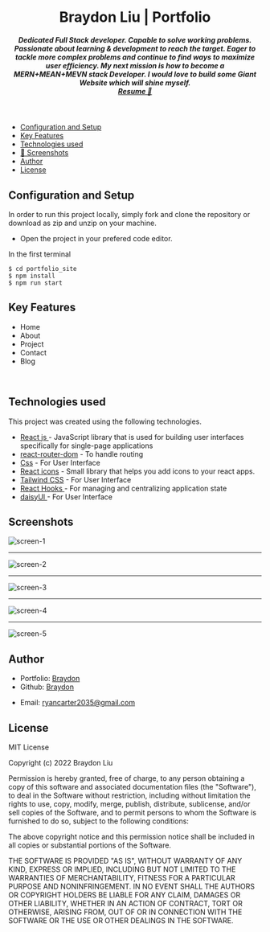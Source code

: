 <h1 align ="center" >Braydon Liu | Portfolio</h1>

<h5  align ="center"> 
Dedicated Full Stack developer. Capable to solve working problems. Passionate about learning & development to reach the target. Eager to tackle more complex problems and continue to find ways to maximize user efficiency. My next mission is how to become a MERN+MEAN+MEVN stack Developer. I would love to build some Giant Website which will shine myself. <br/> <a href="https://drive.google.com/file/d/1DCM4EhcJG6VK7fgQrvYfzgnVY1HiWCk-/view?usp=share_link">Resume 💼</a> </h5>
<br/>

  * [Configuration and Setup](#configuration-and-setup)
  * [Key Features](#key-features)
  * [Technologies used](#technologies-used)
  * [📸 Screenshots](#screenshots)
  * [Author](#author)
  * [License](#license)



## Configuration and Setup

In order to run this project locally, simply fork and clone the repository or download as zip and unzip on your machine.

- Open the project in your prefered code editor.

In the first terminal

```
$ cd portfolio_site
$ npm install 
$ npm run start
```

##  Key Features

- Home
- About
- Project 
- Contact
- Blog


<br/>

##  Technologies used

This project was created using the following technologies.

- [React js ](https://www.npmjs.com/package/react) - JavaScript library that is used for building user interfaces specifically for single-page applications
- [react-router-dom](https://www.npmjs.com/package/react-router-dom) - To handle routing
- [Css](https://developer.mozilla.org/en-US/docs/Web/CSS) - For User Interface
- [React icons](https://react-icons.github.io/react-icons/) -
 Small library that helps you add icons  to your react apps.
 - [Tailwind CSS](https://tailwindcss.com/) - For User Interface
- [React Hooks  ](https://reactjs.org/docs/hooks-intro.html) - For managing and centralizing application state
- [daisyUI  ](https://daisyui.com/docs/changelog/) - For User Interface

 ##  Screenshots 
 
![screen-1](https://github.com/bluedone/portfolio-site/assets/132304001/daf015e1-e09d-4cab-a5e4-67e6406b5b76)
---- -
![screen-2](https://github.com/bluedone/portfolio-site/assets/132304001/35291369-1a74-46af-9680-dcaa4fd5bf1a)
---- -
![screen-3](https://github.com/bluedone/portfolio-site/assets/132304001/af05068e-ec91-4f08-805e-44f7eccff624)
---- -
![screen-4](https://github.com/bluedone/portfolio-site/assets/132304001/683bcb44-2653-4b61-ad93-65b01948e38c)
---- -
![screen-5](https://github.com/bluedone/portfolio-site/assets/132304001/76f54b47-40dd-44e9-92b2-930815c7cb00)

## Author
- Portfolio: [Braydon](https://portfolio-ste.web.app/)
- Github: [Braydon](https://github.com/bluedone)
<!-- - Sponsor: [Braydon](https://saweria.co/berthutapea)
- Linkedin: [Braydon](https://www.linkedin.com/in/gilberthutapea/) -->
- Email: [ryancarter2035@gmail.com](mailto:ryancarter2035@gmail.com)

## License

MIT License

Copyright (c) 2022 Braydon Liu

Permission is hereby granted, free of charge, to any person obtaining a copy
of this software and associated documentation files (the "Software"), to deal
in the Software without restriction, including without limitation the rights
to use, copy, modify, merge, publish, distribute, sublicense, and/or sell
copies of the Software, and to permit persons to whom the Software is
furnished to do so, subject to the following conditions:

The above copyright notice and this permission notice shall be included in all
copies or substantial portions of the Software.

THE SOFTWARE IS PROVIDED "AS IS", WITHOUT WARRANTY OF ANY KIND, EXPRESS OR
IMPLIED, INCLUDING BUT NOT LIMITED TO THE WARRANTIES OF MERCHANTABILITY,
FITNESS FOR A PARTICULAR PURPOSE AND NONINFRINGEMENT. IN NO EVENT SHALL THE
AUTHORS OR COPYRIGHT HOLDERS BE LIABLE FOR ANY CLAIM, DAMAGES OR OTHER
LIABILITY, WHETHER IN AN ACTION OF CONTRACT, TORT OR OTHERWISE, ARISING FROM,
OUT OF OR IN CONNECTION WITH THE SOFTWARE OR THE USE OR OTHER DEALINGS IN THE
SOFTWARE.

